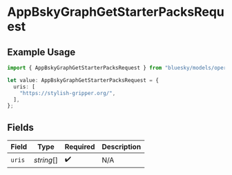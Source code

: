 # AppBskyGraphGetStarterPacksRequest

## Example Usage

```typescript
import { AppBskyGraphGetStarterPacksRequest } from "bluesky/models/operations";

let value: AppBskyGraphGetStarterPacksRequest = {
  uris: [
    "https://stylish-gripper.org/",
  ],
};
```

## Fields

| Field              | Type               | Required           | Description        |
| ------------------ | ------------------ | ------------------ | ------------------ |
| `uris`             | *string*[]         | :heavy_check_mark: | N/A                |